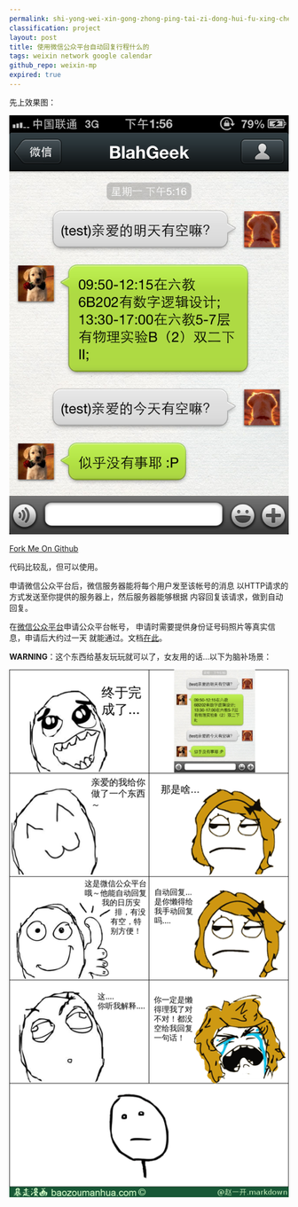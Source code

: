 ```yaml
---
permalink: shi-yong-wei-xin-gong-zhong-ping-tai-zi-dong-hui-fu-xing-cheng-shi-yao-de.html
classification: project
layout: post
title: 使用微信公众平台自动回复行程什么的
tags: weixin network google calendar
github_repo: weixin-mp
expired: true
---
```


先上效果图：

![](images/weixin-mp-reply.png)


[Fork Me On Github](https://github.com/blahgeek/weixin-mp)

代码比较乱，但可以使用。

申请微信公众平台后，微信服务器能将每个用户发至该帐号的消息
以HTTP请求的方式发送至你提供的服务器上，然后服务器能够根据
内容回复该请求，做到自动回复。

在[微信公众平台](https://mp.weixin.qq.com/)申请公众平台帐号，
申请时需要提供身份证号码照片等真实信息，申请后大约过一天
就能通过。文档[在此](http://mp.weixin.qq.com/wiki/index.php?title=%E6%B6%88%E6%81%AF%E6%8E%A5%E5%8F%A3%E6%8C%87%E5%8D%97)。

**WARNING**：这个东西给基友玩玩就可以了，女友用的话...以下为脑补场景：

![](images/weixin-mp-bzmh.png)


